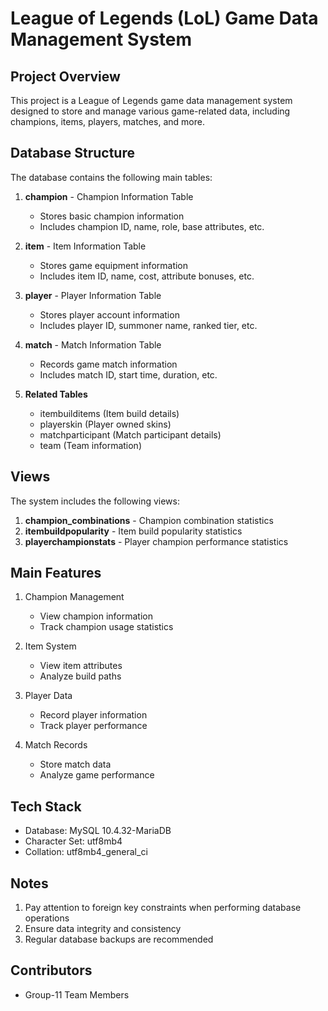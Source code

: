 # League of Legends (LoL) Game Data Management System

## Project Overview

This project is a League of Legends game data management system designed to store and manage various game-related data, including champions, items, players, matches, and more.

## Database Structure

The database contains the following main tables:

1. **champion** - Champion Information Table
   - Stores basic champion information
   - Includes champion ID, name, role, base attributes, etc.

2. **item** - Item Information Table
   - Stores game equipment information
   - Includes item ID, name, cost, attribute bonuses, etc.

3. **player** - Player Information Table
   - Stores player account information
   - Includes player ID, summoner name, ranked tier, etc.

4. **match** - Match Information Table
   - Records game match information
   - Includes match ID, start time, duration, etc.

5. **Related Tables**
   - itembuilditems (Item build details)
   - playerskin (Player owned skins)
   - matchparticipant (Match participant details)
   - team (Team information)

## Views

The system includes the following views:

1. **champion_combinations** - Champion combination statistics
2. **itembuildpopularity** - Item build popularity statistics
3. **playerchampionstats** - Player champion performance statistics

## Main Features

1. Champion Management
   - View champion information
   - Track champion usage statistics

2. Item System
   - View item attributes
   - Analyze build paths

3. Player Data
   - Record player information
   - Track player performance

4. Match Records
   - Store match data
   - Analyze game performance

## Tech Stack

- Database: MySQL 10.4.32-MariaDB
- Character Set: utf8mb4
- Collation: utf8mb4_general_ci

## Notes

1. Pay attention to foreign key constraints when performing database operations
2. Ensure data integrity and consistency
3. Regular database backups are recommended

## Contributors

- Group-11 Team Members
